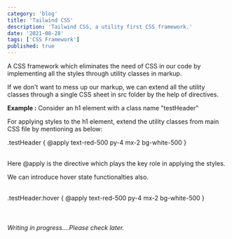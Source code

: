 ```yaml
---
category: 'blog'
title: 'Tailwind CSS'
description: 'Tailwind CSS, a utility first CSS framework.'
date: '2021-08-28'
tags: ['CSS Framework']
published: true
---
```

A CSS framework which eliminates the need of CSS in our code by implementing all the styles through utility classes in markup.

If we don't want to mess up our markup, we can extend all the utility classes through a single CSS sheet in src folder by the help of directives.

<strong>Example :</strong> Consider an h1 element with a class name "testHeader"

For applying styles to the h1 element, extend the utility classes from main CSS file by mentioning as below:

<div class="text-red-500 text-center">.testHeader {
    @apply text-red-500 py-4 mx-2 bg-white-500
}</div>

<br/>

Here @apply is the directive which plays the key role in applying the styles.

We can introduce hover state functionalties also.
<br/>
<br/>
<div class="text-red-500 text-center">.testHeader:hover {
    @apply text-red-500 py-4 mx-2 bg-white-500
}</div>

<br/>
<br/>
<br/>
<em>Writing in progress....Please check later.</em>



